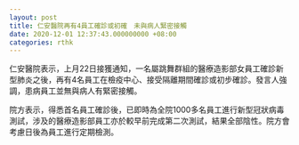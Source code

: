 ```yaml
---
layout: post
title: 仁安醫院再有4員工確診或初確　未與病人緊密接觸
date: 2020-12-01 12:37:43.000000000 +08:00
categories: rthk
---
```


仁安醫院表示，上月22日接獲通知，一名屬跳舞群組的醫療造影部女員工確診新型肺炎之後，再有4名員工在檢疫中心、接受隔離期間確診或初步確診。發言人強調，患病員工並無與病人有緊密接觸。

院方表示，得悉首名員工確診後，已即時為全院1000多名員工進行新型冠狀病毒測試，涉及的醫療造影部員工亦於較早前完成第二次測試，結果全部陰性。院方會考慮日後為員工進行定期檢測。
